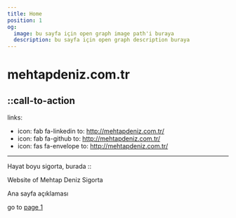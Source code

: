 ```yaml
---
title: Home
position: 1
og:
  image: bu sayfa için open graph image path'i buraya
  description: bu sayfa için open graph description buraya
---
```


# mehtapdeniz.com.tr

::call-to-action
---
links:
  - icon: fab fa-linkedin
    to: http://mehtapdeniz.com.tr/
  - icon: fab fa-github
    to: http://mehtapdeniz.com.tr/
  - icon: fas fa-envelope
    to: http://mehtapdeniz.com.tr/
---
Hayat boyu sigorta, burada
::

Website of Mehtap Deniz Sigorta

Ana sayfa açıklaması

go to [page 1](page1.md)
